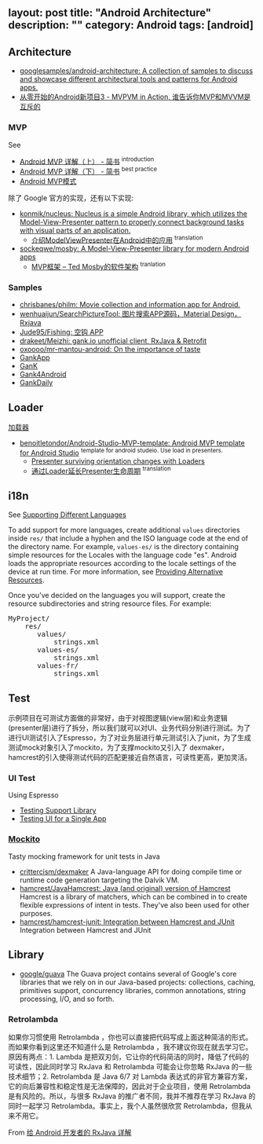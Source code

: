 layout: post
title: "Android Architecture"
description: ""
category: Android
tags: [android]
---

## Architecture

- [googlesamples/android-architecture: A collection of samples to discuss and showcase different architectural tools and patterns for Android apps.](https://github.com/googlesamples/android-architecture)
- [从零开始的Android新项目3 - MVPVM in Action, 谁告诉你MVP和MVVM是互斥的](http://blog.zhaiyifan.cn/2016/03/16/android-new-project-from-0-p3/)

### MVP

See

- [Android MVP 详解（上） - 简书](http://www.jianshu.com/p/9a6845b26856) <sup> introduction</sup>
- [Android MVP 详解（下） - 简书](http://www.jianshu.com/p/0590f530c617) <sup>best practice</sup>
- [Android MVP模式](https://segmentfault.com/a/1190000003927200)

除了 Google 官方的实现，还有以下实现:

- [konmik/nucleus: Nucleus is a simple Android library, which utilizes the Model-View-Presenter pattern to properly connect background tasks with visual parts of an application.](https://github.com/konmik/nucleus)
    + [介绍ModelViewPresenter在Android中的应用](http://www.it165.net/pro/html/201505/41758.html) <sup>translation</sup>
- [sockeqwe/mosby: A Model-View-Presenter library for modern Android apps](https://github.com/sockeqwe/mosby)
    + [MVP框架 – Ted Mosby的软件架构](http://www.jcodecraeer.com/a/anzhuokaifa/androidkaifa/2015/0528/2945.html) <sup>tranlation</sup>

### Samples

- [chrisbanes/philm: Movie collection and information app for Android.](https://github.com/chrisbanes/philm)
- [wenhuaijun/SearchPictureTool: 图片搜索APP源码，Material Design，Rxjava](https://github.com/wenhuaijun/SearchPictureTool)
- [Jude95/Fishing: 空钩 APP](https://github.com/Jude95/Fishing)
- [drakeet/Meizhi: gank.io unofficial client, RxJava & Retrofit](https://github.com/drakeet/Meizhi)
- [oxoooo/mr-mantou-android: On the importance of taste](https://github.com/oxoooo/mr-mantou-android)
- [GankApp](https://github.com/oxoooo/mr-mantou-android)
- [GanK](https://github.com/dongjunkun/GanK)
- [Gank4Android](https://github.com/zzhoujay/Gank4Android)
- [GankDaily](https://github.com/maoruibin/GankDaily)

## Loader

[加载器](https://developer.android.com/guide/components/loaders.html)

- [benoitletondor/Android-Studio-MVP-template: Android MVP template for Android Studio](https://github.com/benoitletondor/Android-Studio-MVP-template) <sup>template for android studeio. Use load in presenters.</sup>
    - [Presenter surviving orientation changes with Loaders](https://medium.com/@czyrux/presenter-surviving-orientation-changes-with-loaders-6da6d86ffbbf#.3t97rb4t2)
    - [通过Loader延长Presenter生命周期](http://blog.chengdazhi.com/index.php/131) <sup>translation</sup>

## i18n

See [Supporting Different Languages](https://developer.android.com/training/basics/supporting-devices/languages.html)

To add support for more languages, create additional `values` directories inside
`res/` that include a hyphen and the ISO language code at the end of the
directory name. For example, `values-es/` is the directory containing simple
resources for the Locales with the language code "es".  Android loads the appropriate resources
according to the locale settings of the device at run time. For more information, see
[Providing Alternative Resources](https://developer.android.com/guide/topics/resources/providing-resources.html#AlternativeResources).

Once you’ve decided on the languages you will support, create the resource subdirectories and
string resource files. For example:

<pre class="classic no-pretty-print">
MyProject/
    res/
       values/
           strings.xml
       values-es/
           strings.xml
       values-fr/
           strings.xml
</pre>

## Test

示例项目在可测试方面做的非常好，由于对视图逻辑(view层)和业务逻辑(presenter层)进行了拆分，所以我们就可以对UI、业务代码分别进行测试。为了进行UI测试引入了Espresso，为了对业务层进行单元测试引入了junit，为了生成测试mock对象引入了mockito，为了支撑mockito又引入了 dexmaker，hamcrest的引入使得测试代码的匹配更接近自然语言，可读性更高，更加灵活。

### UI Test

Using Espresso

- [Testing Support Library](https://developer.android.com/topic/libraries/testing-support-library/index.html)
- [Testing UI for a Single App](https://developer.android.com/training/testing/ui-testing/espresso-testing.html#setup)

### [Mockito](http://mockito.org/)

Tasty mocking framework for unit tests in Java

- [crittercism/dexmaker](https://github.com/crittercism/dexmaker) A Java-language API for doing compile time or runtime code generation targeting the Dalvik VM.
- [hamcrest/JavaHamcrest: Java (and original) version of Hamcrest](https://github.com/hamcrest/JavaHamcrest) Hamcrest is a library of matchers, which can be combined in to create flexible expressions of intent in tests. They've also been used for other purposes.
- [hamcrest/hamcrest-junit: Integration between Hamcrest and JUnit](https://github.com/hamcrest/hamcrest-junit) Integration between Hamcrest and JUnit


## Library

- [google/guava](https://github.com/google/guava) The Guava project contains several of Google's core libraries that we rely on in our Java-based projects: collections, caching, primitives support, concurrency libraries, common annotations, string processing, I/O, and so forth.

### Retrolambda

如果你习惯使用 Retrolambda ，你也可以直接把代码写成上面这种简洁的形式。而如果你看到这里还不知道什么是 Retrolambda ，我不建议你现在就去学习它。原因有两点：1. Lambda 是把双刃剑，它让你的代码简洁的同时，降低了代码的可读性，因此同时学习 RxJava 和 Retrolambda 可能会让你忽略 RxJava 的一些技术细节；2. Retrolambda 是 Java 6/7 对 Lambda 表达式的非官方兼容方案，它的向后兼容性和稳定性是无法保障的，因此对于企业项目，使用 Retrolambda 是有风险的。所以，与很多 RxJava 的推广者不同，我并不推荐在学习 RxJava 的同时一起学习 Retrolambda。事实上，我个人虽然很欣赏 Retrolambda，但我从来不用它。

From [给 Android 开发者的 RxJava 详解](http://gank.io/post/560e15be2dca930e00da1083)
